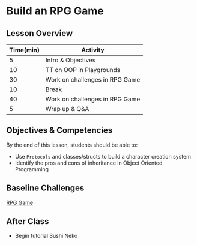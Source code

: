 # Build an RPG Game

## Lesson Overview

| **Time(min)** | **Activity**                              |
| ------------- | ---------------------------               |
| 5             | Intro & Objectives                        |
| 10            | TT on OOP in Playgrounds                  |
| 30            | Work on challenges in RPG Game            |
| 10            | Break                                     |
| 40            | Work on challenges in RPG Game            |
| 5             | Wrap up & Q&A                             |

## Objectives & Competencies

By the end of this lesson, students should be able to:

- Use `Protocols` and classes/structs to build a character creation system
- Identify the pros and cons of inheritance in Object Oriented Programming

## Baseline Challenges

[RPG Game](https://github.com/Product-College-Labs/oop-rpg/archive/master.zip)

## After Class

- Begin tutorial Sushi Neko
